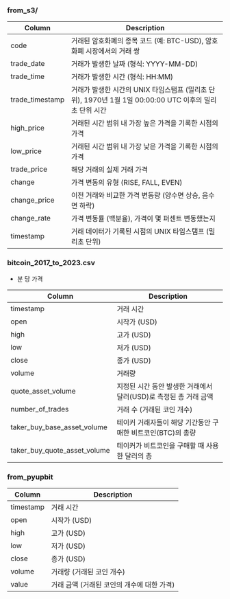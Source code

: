 ### from_s3/

Column|Description
---|---
code|거래된 암호화폐의 종목 코드 (예: BTC-USD), 암호화폐 시장에서의 거래 쌍
trade_date|거래가 발생한 날짜 (형식: YYYY-MM-DD)
trade_time|거래가 발생한 시간 (형식: HH:MM)
trade_timestamp|거래가 발생한 시간의 UNIX 타임스탬프 (밀리초 단위), 1970년 1월 1일 00:00:00 UTC 이후의 밀리초 단위 시간
high_price|거래된 시간 범위 내 가장 높은 가격을 기록한 시점의 가격
low_price|거래된 시간 범위 내 가장 낮은 가격을 기록한 시점의 가격
trade_price|해당 거래의 실제 거래 가격
change|가격 변동의 유형 (RISE, FALL, EVEN)
change_price|이전 거래와 비교한 가격 변동량 (양수면 상승, 음수면 하락)
change_rate|가격 변동률 (백분율), 가격이 몇 퍼센트 변동했는지
timestamp|거래 데이터가 기록된 시점의 UNIX 타임스탬프 (밀리초 단위)


### bitcoin_2017_to_2023.csv

+ 분 당 가격

Column|Description
---|---
timestamp|거래 시간
open|시작가 (USD)
high|고가 (USD)
low|저가 (USD)
close|종가 (USD)
volume|거래량
quote_asset_volume|지정된 시간 동안 발생한 거래에서 달러(USD)로 측정된 총 거래 금액
number_of_trades|거래 수 (거래된 코인 개수)
taker_buy_base_asset_volume|테이커 거래자들이 해당 기간동안 구매한 비트코인(BTC)의 총량
taker_buy_quote_asset_volume|테이커가 비트코인을 구매할 때 사용한 달러의 총


### from_pyupbit

Column|Description
---|---
timestamp|거래 시간
open|시작가 (USD)
high|고가 (USD)
low|저가 (USD)
close|종가 (USD)
volume|거래량 (거래된 코인 개수)
value|거래 금액 (거래된 코인의 개수에 대한 가격)